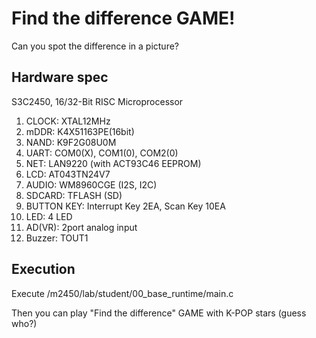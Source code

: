 # Find the difference GAME!
Can you spot the difference in a picture?

## Hardware spec
S3C2450, 16/32-Bit RISC Microprocessor
1. CLOCK: XTAL12MHz
2. mDDR: K4X51163PE(16bit)
3. NAND: K9F2G08U0M
4. UART: COM0(X), COM1(0), COM2(0)
5. NET: LAN9220 (with ACT93C46 EEPROM)
6. LCD: AT043TN24V7
7. AUDIO: WM8960CGE (I2S, I2C)
8. SDCARD: TFLASH (SD)
9. BUTTON KEY: Interrupt Key 2EA, Scan Key 10EA
10. LED: 4 LED
11. AD(VR): 2port analog input
12. Buzzer: TOUT1

## Execution
Execute /m2450/lab/student/00_base_runtime/main.c

Then you can play "Find the difference" GAME with K-POP stars (guess who?)


